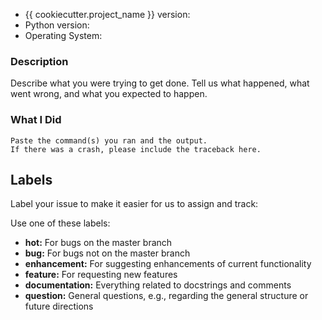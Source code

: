 * {{ cookiecutter.project_name }} version:
* Python version:
* Operating System:

### Description

Describe what you were trying to get done.
Tell us what happened, what went wrong, and what you expected to happen.

### What I Did

```
Paste the command(s) you ran and the output.
If there was a crash, please include the traceback here.
```

## Labels

Label your issue to make it easier for us to assign and track:

Use one of these labels:
- **hot:** For bugs on the master branch
- **bug:** For bugs not on the master branch
- **enhancement:** For suggesting enhancements of current functionality
- **feature:** For requesting new features
- **documentation:** Everything related to docstrings and comments
- **question:** General questions, e.g., regarding the general structure or future directions
